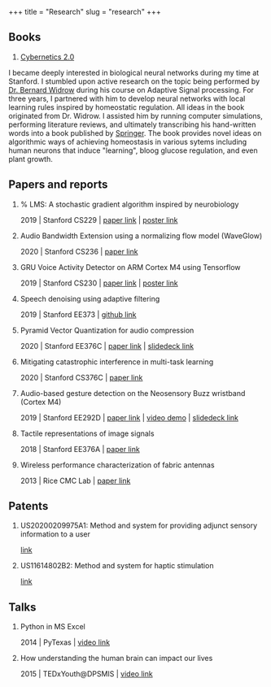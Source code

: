 +++
title = "Research"
slug = "research"
+++

## Books

1. [Cybernetics 2.0](https://link.springer.com/book/10.1007/978-3-030-98140-2)

I became deeply interested in biological neural networks during my time at Stanford. I stumbled upon active research on the topic being performed by [Dr. Bernard Widrow](https://profiles.stanford.edu/bernard-widrow) during his course on Adaptive Signal processing. For three years, I partnered with him to develop neural networks with local learning rules inspired by homeostatic regulation. All ideas in the book originated from Dr. Widrow. I assisted him by running computer simulations, performing literature reviews, and ultimately transcribing his hand-written words into a book published by [Springer](https://link.springer.com/book/10.1007/978-3-030-98140-2). The book provides novel ideas on algorithmic ways of achieving homeostasis in various sytems including human neurons that induce "learning", bloog glucose regulation, and even plant growth.  

## Papers and reports

1. % LMS: A stochastic gradient algorithm inspired by neurobiology

    2019 | Stanford CS229 | [paper link](/posts/ee_masters/__LMS_CS229_paper.pdf) | [poster link](/posts/ee_masters/CS229_Poster.pdf)

1. Audio Bandwidth Extension using a normalizing flow model (WaveGlow)

    2020 | Stanford CS236 | [paper link](/posts/ee_masters/CS236_AudioSuperResolution_2019_Nov.pdf)

1. GRU Voice Activity Detector on ARM Cortex M4 using Tensorflow

    2019 | Stanford CS230 | [paper link](/posts/ee_masters/CS230_Project_Report.pdf) | [poster link](/posts/ee_masters/CS229_Poster.pdf)

1. Speech denoising using adaptive filtering

    2019 | Stanford EE373 | [github link](https://github.com/Abhipray/speech_denoising)

1. Pyramid Vector Quantization for audio compression

    2020 | Stanford EE376C | [paper link](/papers/ee_masters/Music_422_Project_Report.pdf) | [slidedeck link](/posts/ee_masters/Music_422_Project.pdf)

1. Mitigating catastrophic interference in multi-task learning

    2020 | Stanford CS376C | [paper link](/posts/ee_masters/CS376C_Hebbian_report.pdf)

1. Audio-based gesture detection on the Neosensory Buzz wristband (Cortex M4)

    2019 | Stanford EE292D | [paper link](/posts/ee_masters/EE292D_Final_Paper.pdf) | [video demo](https://www.youtube.com/watch?v=eto0syTwN0U) | [slidedeck link](/papers/EE292D_Slides.pptx)

1. Tactile representations of image signals

    2018 | Stanford EE376A | [paper link](/papers/tactile_images.pdf) 

1. Wireless performance characterization of fabric antennas

    2013 | Rice CMC Lab | [paper link](/papers/fabric_antennas.pdf)

## Patents

1. US20200209975A1: Method and system for providing adjunct sensory information to a user

    [link](https://patents.google.com/patent/US20200209975A1)

1. US11614802B2: Method and system for haptic stimulation

    [link](https://patents.google.com/patent/US11614802B2)

## Talks

1. Python in MS Excel 

    2014 | PyTexas | [video link](https://www.youtube.com/watch?v=X3ImPHjAmUQ&t)

2. How understanding the human brain can impact our lives

    2015 | TEDxYouth@DPSMIS | [video link](https://www.youtube.com/watch?v=wcqtJwvMAXM&t=696s&pp=ygUNdGVkeCBhYmhpcHJheQ%3D%3D)

